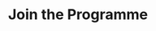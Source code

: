 ---
title: "Join the Programme"
intro: "Ready to explore the benefits of flexible working? Join our research programme and be part of the movement transforming workplaces across Sussex and beyond."
---